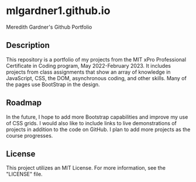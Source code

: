 # mlgardner1.github.io
Meredith Gardner's Github Portfolio
## Description
This repository is a portfolio of my projects from the MIT xPro Professional Certificate in Coding program, May 2022-February 2023. It includes projects from class assignments that show an array of knowledge in JavaScript, CSS, the DOM, asynchronous coding, and other skills. Many of the pages use BootStrap in the design.
## Roadmap
In the future, I hope to add more Bootstrap capabilities and improve my use of CSS grids. I would also like to include links to live demonstrations of projects in addition to the code on GitHub. I plan to add more projects as the course progresses.
## License
This project utilizes an MIT License. For more information, see the "LICENSE" file. 

